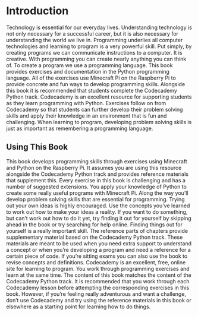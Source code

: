 # Introduction

Technology is essential for our everyday lives. Understanding technology is not only necessary for a successful career, but it is also necessary for
understanding the world we live in. Programming underlies all computer
technologies and learning to program is a very powerful skill.
Put simply, by creating programs we can communicate instructions to a
computer. It is creative. With programming you can create nearly anything
you can think of. To create a program we use a programming language.
This book provides exercises and documentation in the Python programming
language. All of the exercises use Minecraft Pi on the Raspberry Pi
to provide concrete and fun ways to develop programming skills. Alongside
this book it is recommended that students complete the Codecademy
Python track. Codecademy is an excellent resource for supporting students
as they learn programming with Python. Exercises follow on from
Codecademy so that students can further develop their problem solving
skills and apply their knowledge in an environment that is fun and challenging.
When learning to program, developing problem solving skills is just as
important as remembering a programming language.


## Using This Book
This book develops programming skills through exercises using Minecraft
and Python on the Raspberry Pi. It assumes you are using this resource alongside the Codecademy Python track and provides reference materials
that supplement this.
Every exercise in this book is challenging and has a number of suggested
extensions. You apply your knowledge of Python to create some really
useful programs with Minecraft Pi. Along the way you’ll develop problem
solving skills that are essential for programming.
Trying out your own ideas is highly encouraged. Use the concepts you’ve
learned to work out how to make your ideas a reality. If you want to do
something, but can’t work out how to do it yet, try finding it out for yourself
by skipping ahead in the book or try searching for help online. Finding
things out for yourself is a really important skill.
The reference parts of chapters provide supplementary material based
on the Codecademy Python track. These materials are meant to be used
when you need extra support to understand a concept or when you’re developing
a program and need a reference for a certain piece of code. If
you’re sitting exams you can also use the book to revise concepts and definitions.
Codecademy is an excellent, free, online site for learning to program. You
work through programming exercises and learn at the same time. The
content of this book matches the content of the Codecademy Python track.
It is recommended that you work through each Codecademy lesson before
attempting the corresponding exercises in this book. However, if you’re
feeling really adventurous and want a challenge, don’t use Codecademy
and try using the reference materials in this book or elsewhere as a starting
point for learning how to do things.

